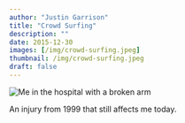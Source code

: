 ```yaml
---
author: "Justin Garrison"
title: "Crowd Surfing"
description: ""
date: 2015-12-30
images: [/img/crowd-surfing.jpeg]
thumbnail: /img/crowd-surfing.jpeg
draft: false
---
```


![Me in the hospital with a broken arm](/img/crowd-surfing.jpeg)

An injury from 1999 that still affects me today.
